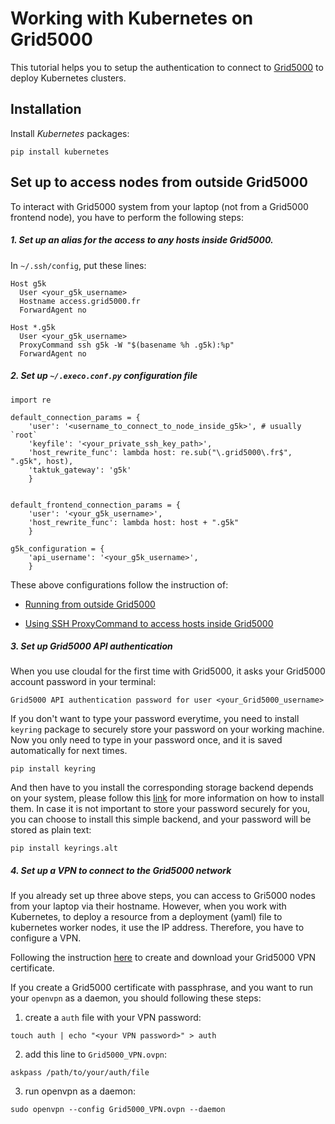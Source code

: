 # Working with Kubernetes on Grid5000

This tutorial helps you to setup the authentication to connect to [Grid5000](https://www.grid5000.fr/w/Grid5000:Home) to deploy Kubernetes clusters.

## Installation

Install _Kubernetes_ packages:

```
pip install kubernetes
```

## Set up to access nodes from outside Grid5000
To interact with Grid5000 system from your laptop (not from a Grid5000 frontend node), you have to perform the following steps:

##### 1. Set up an alias for the access to any hosts inside Grid5000. 

In `~/.ssh/config`, put these lines:
```
Host g5k
  User <your_g5k_username>
  Hostname access.grid5000.fr
  ForwardAgent no

Host *.g5k
  User <your_g5k_username>
  ProxyCommand ssh g5k -W "$(basename %h .g5k):%p"
  ForwardAgent no
```


##### 2. Set up `~/.execo.conf.py` configuration file 

```
import re
  
default_connection_params = {
    'user': '<username_to_connect_to_node_inside_g5k>', # usually `root`
    'keyfile': '<your_private_ssh_key_path>',
    'host_rewrite_func': lambda host: re.sub("\.grid5000\.fr$", ".g5k", host),
    'taktuk_gateway': 'g5k'
    }


default_frontend_connection_params = {
    'user': '<your_g5k_username>',
    'host_rewrite_func': lambda host: host + ".g5k"
    }

g5k_configuration = {
    'api_username': '<your_g5k_username>',
    }

```

These above configurations follow the instruction of: 

- [Running from outside Grid5000](http://execo.gforge.inria.fr/doc/latest-stable/execo_g5k.html#running-from-outside-grid5000)

- [Using SSH ProxyCommand to access hosts inside Grid5000](https://www.grid5000.fr/w/SSH#Using_SSH_ProxyCommand_feature_to_ease_the_access_to_hosts_inside_Grid.275000)


##### 3. Set up Grid5000 API authentication 

When you use cloudal for the first time with Grid5000, it asks your Grid5000 account password in your terminal:
```
Grid5000 API authentication password for user <your_Grid5000_username>
```

If you don't want to type your password everytime, you need to install `keyring` package to securely store your password on your working machine. Now you only need to type in your password once, and it is saved automatically for next times.
```
pip install keyring
```
And then have to you install the corresponding storage backend depends on your system, please follow this [link](https://pypi.org/project/keyring/) for more information on how to install them. 
In case it is not important to store your password securely for you, you can choose to install this simple backend, and your password will be stored as plain text:
```
pip install keyrings.alt
```
##### 4. Set up a VPN to connect to the Grid5000 network
If you already set up three above steps, you can access to Gri5000 nodes from your laptop via their hostname. However, when you work with Kubernetes, to deploy a resource from a deployment (yaml) file to kubernetes worker nodes, it use the IP address. Therefore, you have to configure a VPN.

Following the instruction [here](https://www.grid5000.fr/w/VPN?fbclid=IwAR1t_5TBkUhJ5LkMSO2BRkjp-CAksRfEKf4-HrBBxGkOa_yDXIRT40SWvRE) to create and download your Grid5000 VPN certificate.

If you create a Grid5000 certificate with passphrase, and you want to run your `openvpn` as a daemon, you should following these steps:
1. create a `auth` file with your VPN password:
```
touch auth | echo "<your VPN password>" > auth
```

2. add this line to `Grid5000_VPN.ovpn`:
```
askpass /path/to/your/auth/file
```
3. run openvpn as a daemon:
```
sudo openvpn --config Grid5000_VPN.ovpn --daemon
```
